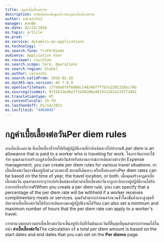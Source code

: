 ```yaml
---
title: กฎค่าเบี้ยเลี้ยงต่อวัน
description: หัวข้อนี้แสดงข้อมูลเกี่ยวกับกฎค่าเบี้ยเลี้ยงต่อวัน
author: saraschi2
manager: AnnBe
ms.date: 02/23/2018
ms.topic: article
ms.prod: ''
ms.service: dynamics-ax-applications
ms.technology: ''
ms.search.form: TrvPerDiems
audience: Application User
ms.reviewer: roschlom
ms.search.scope: Core, Operations
ms.search.region: Global
ms.author: saraschi
ms.search.validFrom: 2016-02-28
ms.dyn365.ops.version: AX 7.0.0
ms.openlocfilehash: 177e0a6f676000c148346f7f7b7a2391326bc78b
ms.sourcegitcommit: 9f31b33ed6e7f1b49200a407913201a1337f3401
ms.translationtype: HT
ms.contentlocale: th-TH
ms.lasthandoff: 01/14/2021
ms.locfileid: "4960045"
---
```

# <a name="per-diem-rules"></a><span data-ttu-id="55f5c-103">กฎค่าเบี้ยเลี้ยงต่อวัน</span><span class="sxs-lookup"><span data-stu-id="55f5c-103">Per diem rules</span></span>

<span data-ttu-id="55f5c-104">*ค่าเบี้ยเลี้ยงต่อวัน* คือเบี้ยเลี้ยงที่จ่ายให้กับผู้ปฏิบัติงานที่กำลังเดินทางไปทำงาน</span><span class="sxs-lookup"><span data-stu-id="55f5c-104">A *per diem* is an allowance that is paid to a worker who is traveling for work.</span></span> <span data-ttu-id="55f5c-105">ในการจัดการค่าใช้จ่าย คุณสามารถสร้างกฎค่าเบี้ยเลี้ยงต่อวันสำหรับสถานการณ์การเดินทางต่างๆ</span><span class="sxs-lookup"><span data-stu-id="55f5c-105">In Expense management, you can create per diem rules for various travel situations.</span></span> <span data-ttu-id="55f5c-106">ค่าเบี้ยเลี้ยงต่อวันอาจขึ้นอยู่กับช่วงเวลาของปี สถานที่เดินทาง หรือทั้งสองอย่าง</span><span class="sxs-lookup"><span data-stu-id="55f5c-106">Per diem rates can be based on the time of year, the travel location, or both.</span></span> <span data-ttu-id="55f5c-107">เมื่อคุณสร้างกฎค่าเบี้ยเลี้ยงต่อวัน คุณสามารถระบุว่าเปอร์เซ็นต์ของอัตราค่าเบี้ยเลี้ยงต่อวันจะถูกระงับหากผู้ปฏิบัติงานได้รับอาหารหรือบริการฟรี</span><span class="sxs-lookup"><span data-stu-id="55f5c-107">When you create a per diem rule, you can specify that a percentage of the per diem rate will be withheld if a worker receives complimentary meals or services.</span></span> <span data-ttu-id="55f5c-108">คุณยังสามารถกำหนดจำนวนชั่วโมงขั้นต่ำและสูงสุดที่อัตราค่าเบี้ยเลี้ยงต่อวันใช้กับการเดินทางของผู้ปฏิบัติงานได้</span><span class="sxs-lookup"><span data-stu-id="55f5c-108">You can also set a minimum and maximum number of hours that the per diem rate can apply to a worker's travel.</span></span>

<span data-ttu-id="55f5c-109">การคำนวณยอดรวมค่าเบี้ยเลี้ยงต่อวันจะขึ้นอยู่กับวันที่เริ่มต้นและวันที่สิ้นสุดที่คุณสามารถกำหนดได้ในหน้า **ค่าเบี้ยเลี้ยงต่อวัน**</span><span class="sxs-lookup"><span data-stu-id="55f5c-109">The calculation of a total per diem amount is based on the start dates and end dates that you can set on the **Per diems** page.</span></span>
